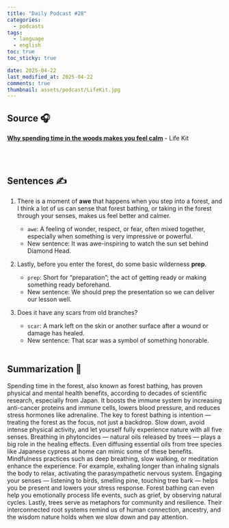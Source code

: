 ```yaml
---
title: "Daily Podcast #28"
categories:
  - podcasts
tags:
  - language
  - english
toc: true
toc_sticky: true

date: 2025-04-22
last_modified_at: 2025-04-22
comments: true
thumbnail: assets/podcast/LifeKit.jpg
---
```


## Source 🎧
[**Why spending time in the woods makes you feel calm**](https://podcasts.apple.com/kr/podcast/life-kit/id1461493560?i=1000703785697)
 \- Life Kit

<br><br>
## Sentences ✍️

1. There is a moment of **awe** that happens when you step into a forest, and I think a lot of us can sense that forest bathing, or taking in the forest through your senses, makes us feel better and calmer.
   - `awe`: A feeling of wonder, respect, or fear, often mixed together, especially when something is very impressive or powerful.
   - New sentence: It was awe-inspiring to watch the sun set behind Diamond Head.

 
2. Lastly, before you enter the forest, do some basic wilderness **prep**.
    - `prep`: Short for “preparation”; the act of getting ready or making something ready beforehand.
    - New sentence: We should prep the presentation so we can deliver our lesson well.
    

3. Does it have any scars from old branches?
    - `scar`: A mark left on the skin or another surface after a wound or damage has healed.
    - New sentence: That scar was a symbol of something honorable.
<br><br>


## Summarization 👀
Spending time in the forest, also known as forest bathing, has proven physical and mental health benefits, according to decades of scientific research, especially from Japan. It boosts the immune system by increasing anti-cancer proteins and immune cells, lowers blood pressure, and reduces stress hormones like adrenaline.
The key to forest bathing is intention — treating the forest as the focus, not just a backdrop. Slow down, avoid intense physical activity, and let yourself fully experience nature with all five senses.
Breathing in phytoncides — natural oils released by trees — plays a big role in the healing effects. Even diffusing essential oils from tree species like Japanese cypress at home can mimic some of these benefits.
Mindfulness practices such as deep breathing, slow walking, or meditation enhance the experience. For example, exhaling longer than inhaling signals the body to relax, activating the parasympathetic nervous system.
Engaging your senses — listening to birds, smelling pine, touching tree bark — helps you be present and lowers your stress response. Forest bathing can even help you emotionally process life events, such as grief, by observing natural cycles.
Lastly, trees serve as metaphors for community and resilience. Their interconnected root systems remind us of human connection, ancestry, and the wisdom nature holds when we slow down and pay attention.
<br><br>